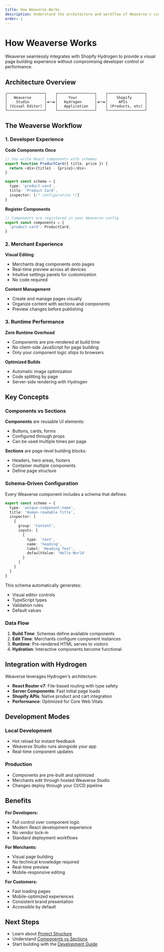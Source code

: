 ```yaml
---
title: How Weaverse Works
description: Understand the architecture and workflow of Weaverse's visual page builder integrated with Shopify Hydrogen.
order: 1
---
```


# How Weaverse Works

Weaverse seamlessly integrates with Shopify Hydrogen to provide a visual page building experience without compromising developer control or performance.

## Architecture Overview

```
┌─────────────────┐    ┌─────────────────┐    ┌─────────────────┐
│   Weaverse      │    │     Your        │    │    Shopify      │
│    Studio       │◄──►│   Hydrogen      │◄──►│     APIs        │
│ (Visual Editor) │    │   Application   │    │ (Products, etc) │
└─────────────────┘    └─────────────────┘    └─────────────────┘
```

## The Weaverse Workflow

### 1. Developer Experience

**Code Components Once**
```typescript
// You write React components with schemas
export function ProductCard({ title, price }) {
  return <div>{title} - {price}</div>
}

export const schema = {
  type: 'product-card',
  title: 'Product Card',
  inspector: [/* configuration */]
}
```

**Register Components**  
```typescript
// Components are registered in your Weaverse config
export const components = {
  'product-card': ProductCard,
}
```

### 2. Merchant Experience

**Visual Editing**
- Merchants drag components onto pages
- Real-time preview across all devices  
- Intuitive settings panels for customization
- No code required

**Content Management**
- Create and manage pages visually
- Organize content with sections and components
- Preview changes before publishing

### 3. Runtime Performance

**Zero Runtime Overhead**
- Components are pre-rendered at build time
- No client-side JavaScript for page building
- Only your component logic ships to browsers

**Optimized Builds**
- Automatic image optimization
- Code splitting by page
- Server-side rendering with Hydrogen

## Key Concepts

### Components vs Sections

**Components** are reusable UI elements:
- Buttons, cards, forms
- Configured through props
- Can be used multiple times per page

**Sections** are page-level building blocks:
- Headers, hero areas, footers  
- Container multiple components
- Define page structure

### Schema-Driven Configuration

Every Weaverse component includes a schema that defines:

```typescript
export const schema = {
  type: 'unique-component-name',
  title: 'Human-readable Title',
  inspector: [
    {
      group: 'Content',
      inputs: [
        {
          type: 'text',
          name: 'heading',
          label: 'Heading Text',
          defaultValue: 'Hello World'
        }
      ]
    }
  ]
}
```

This schema automatically generates:
- Visual editor controls
- TypeScript types
- Validation rules
- Default values

### Data Flow

1. **Build Time**: Schemas define available components
2. **Edit Time**: Merchants configure component instances  
3. **Runtime**: Pre-rendered HTML serves to visitors
4. **Hydration**: Interactive components become functional

## Integration with Hydrogen

Weaverse leverages Hydrogen's architecture:

- **React Router v7**: File-based routing with type safety
- **Server Components**: Fast initial page loads
- **Shopify APIs**: Native product and cart integration
- **Performance**: Optimized for Core Web Vitals

## Development Modes

### Local Development
- Hot reload for instant feedback
- Weaverse Studio runs alongside your app
- Real-time component updates

### Production
- Components are pre-built and optimized
- Merchants edit through hosted Weaverse Studio
- Changes deploy through your CI/CD pipeline

## Benefits

**For Developers:**
- Full control over component logic
- Modern React development experience
- No vendor lock-in
- Standard deployment workflows

**For Merchants:**  
- Visual page building
- No technical knowledge required
- Real-time preview
- Mobile-responsive editing

**For Customers:**
- Fast loading pages
- Mobile-optimized experiences
- Consistent brand presentation
- Accessible by default

## Next Steps

- Learn about [Project Structure](/docs/core-concepts/project-structure)
- Understand [Components vs Sections](/docs/core-concepts/components-sections)
- Start building with the [Development Guide](/docs/development-guide)